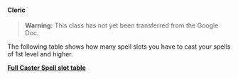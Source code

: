 #### Cleric

> **Warning:**
> This class has not yet been transferred from the Google Doc.

The following table shows how many spell slots you have to cast your spells of 1st level and higher.

[**Full Caster Spell slot table**](../Full_Caster_Spellslot_table.md)
